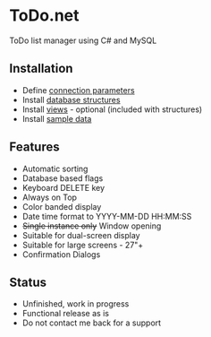 # ToDo.net

ToDo list manager using C# and MySQL


## Installation

 - Define [connection parameters](src/todo/App.config)
 - Install [database structures](sql/structures.dmp)
 - Install [views](sql/views.sql) - optional (included with structures)
 - Install [sample data](sql/sample.sql)


## Features
 - Automatic sorting
 - Database based flags
 - Keyboard DELETE key
 - Always on Top
 - Color banded display
 - Date time format to YYYY-MM-DD HH:MM:SS
 - ~~Single instance only~~ Window opening
 - Suitable for dual-screen display
 - Suitable for large screens - 27"+
 - Confirmation Dialogs


## Status

 - Unfinished, work in progress
 - Functional release as is
 - Do not contact me back for a support
